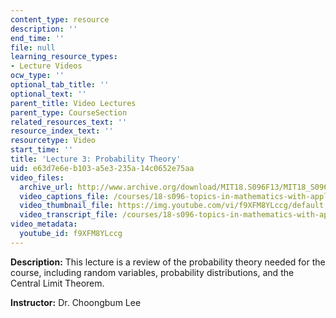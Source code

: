 ```yaml
---
content_type: resource
description: ''
end_time: ''
file: null
learning_resource_types:
- Lecture Videos
ocw_type: ''
optional_tab_title: ''
optional_text: ''
parent_title: Video Lectures
parent_type: CourseSection
related_resources_text: ''
resource_index_text: ''
resourcetype: Video
start_time: ''
title: 'Lecture 3: Probability Theory'
uid: e63d7e6e-b103-a5e3-235a-14c0652e75aa
video_files:
  archive_url: http://www.archive.org/download/MIT18.S096F13/MIT18_S096F13_lec03_300k.mp4
  video_captions_file: /courses/18-s096-topics-in-mathematics-with-applications-in-finance-fall-2013/1ae1e661f1ef5e848fb433b9e6f786a7_f9XFM8YLccg.vtt
  video_thumbnail_file: https://img.youtube.com/vi/f9XFM8YLccg/default.jpg
  video_transcript_file: /courses/18-s096-topics-in-mathematics-with-applications-in-finance-fall-2013/6ccec1c3613c5e9072e0908088920256_f9XFM8YLccg.pdf
video_metadata:
  youtube_id: f9XFM8YLccg
---
```


**Description:** This lecture is a review of the probability theory needed for the course, including random variables, probability distributions, and the Central Limit Theorem.

**Instructor:** Dr. Choongbum Lee



